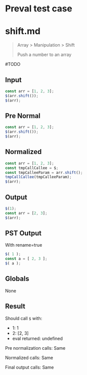 # Preval test case

# shift.md

> Array > Manipulation > Shift
>
> Push a number to an array

#TODO

## Input

`````js filename=intro
const arr = [1, 2, 3];
$(arr.shift());
$(arr);
`````

## Pre Normal

`````js filename=intro
const arr = [1, 2, 3];
$(arr.shift());
$(arr);
`````

## Normalized

`````js filename=intro
const arr = [1, 2, 3];
const tmpCallCallee = $;
const tmpCalleeParam = arr.shift();
tmpCallCallee(tmpCalleeParam);
$(arr);
`````

## Output

`````js filename=intro
$(1);
const arr = [2, 3];
$(arr);
`````

## PST Output

With rename=true

`````js filename=intro
$( 1 );
const a = [ 2, 3 ];
$( a );
`````

## Globals

None

## Result

Should call `$` with:
 - 1: 1
 - 2: [2, 3]
 - eval returned: undefined

Pre normalization calls: Same

Normalized calls: Same

Final output calls: Same

